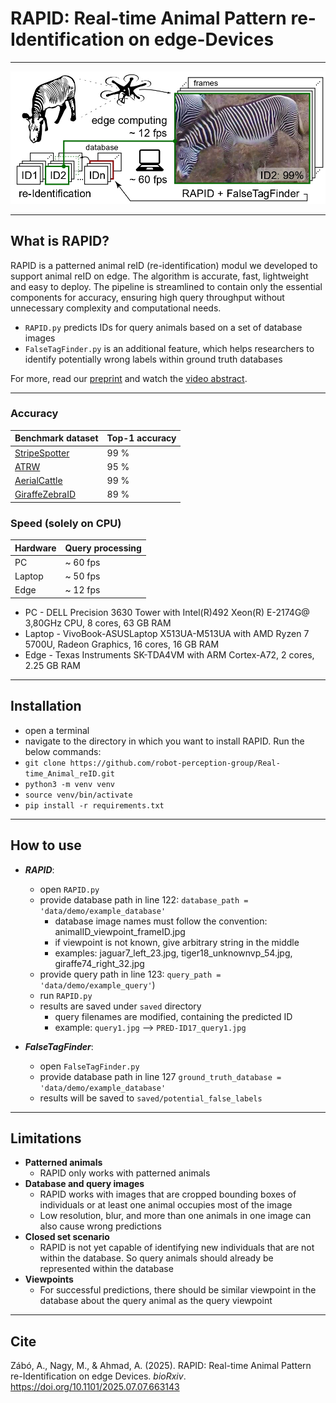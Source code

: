 # RAPID: Real-time Animal Pattern re-Identification on edge-Devices

---

![Concept_image](data/overview.jpg)

---
## What is RAPID?
RAPID is a patterned animal reID (re-identification) modul we developed to support animal reID on edge.
The algorithm is accurate, fast, lightweight and easy to deploy.
The pipeline is streamlined to contain only the essential components for accuracy, ensuring high query throughput without unnecessary complexity and computational needs.

- `RAPID.py` predicts IDs for query animals based on a set of database images
- `FalseTagFinder.py` is an additional feature, which helps researchers to identify potentially wrong labels within ground truth databases

For more, read our [preprint](https://doi.org/10.1101/2025.07.07.663143) and watch the [video abstract](https://youtu.be/xGas3IlLrVo).

---
### Accuracy

| Benchmark dataset                                                                                                                      | Top-1 accuracy |
|----------------------------------------------------------------------------------------------------------------------------------------|----------------|
| [StripeSpotter](https://dl.acm.org/doi/abs/10.1145/1991996.1992002)                                                                    | 99 %           |
| [ATRW](https://arxiv.org/abs/1906.05586)                                                                                               | 95 %           |
| [AerialCattle](https://openaccess.thecvf.com/content_ICCV_2017_workshops/w41/html/Andrew_Visual_Localisation_and_ICCV_2017_paper.html) | 99 %           |
| [GiraffeZebraID](https://aaai.org/papers/15245-15245-animal-population-censusing-at-scale-with-citizen-science-and-photographic-identification/)                                                                                                                       | 89 %           |


### Speed (solely on CPU)
| Hardware       | Query processing |
|----------------|------------------|
| PC             | ~ 60 fps         |
| Laptop         | ~ 50 fps         |
| Edge           | ~ 12 fps         |
- PC - DELL Precision 3630 Tower with Intel(R)492 Xeon(R) E-2174G@ 3,80GHz CPU, 8 cores, 63 GB RAM
- Laptop - VivoBook-ASUSLaptop X513UA-M513UA with AMD Ryzen 7 5700U, Radeon Graphics, 16 cores, 16 GB RAM
- Edge - Texas Instruments SK-TDA4VM with ARM Cortex-A72, 2 cores, 2.25 GB RAM
---
## Installation
- open a terminal
- navigate to the directory in which you want to install RAPID. Run the below commands:
- `git clone https://github.com/robot-perception-group/Real-time_Animal_reID.git`
- `python3 -m venv venv`
- `source venv/bin/activate`
- `pip install -r requirements.txt`
---
## How to use
- **_RAPID_**:
  - open `RAPID.py`
  - provide database path in line 122: `database_path = 'data/demo/example_database'`
    - database image names must follow the convention: animalID_viewpoint_frameID.jpg
    - if viewpoint is not known, give arbitrary string in the middle
    - examples: jaguar7_left_23.jpg, tiger18_unknownvp_54.jpg, giraffe74_right_32.jpg
  - provide query path in line 123: `query_path = 'data/demo/example_query'`)
  - run `RAPID.py`
  - results are saved under `saved` directory
    - query filenames are modified, containing the predicted ID
    - example: `query1.jpg` --> `PRED-ID17_query1.jpg`


- **_FalseTagFinder_**:
  - open `FalseTagFinder.py`
  - provide database path in line 127 `ground_truth_database = 'data/demo/example_database'` 
  - results will be saved to `saved/potential_false_labels` 

---
## Limitations
- **Patterned animals**
  - RAPID only works with patterned animals
- **Database and query images**
  - RAPID works with images that are cropped bounding boxes of
  individuals or at least one animal occupies most of the image
  - Low resolution, blur, and more than one animals in one image can also cause wrong predictions
- **Closed set scenario**
  - RAPID is not yet capable of identifying new individuals that are not within the database. So query animals should already be represented within the database
- **Viewpoints**
  - For successful predictions, there should be similar viewpoint in the database about the query animal as the query viewpoint 
---
## Cite
Zábó, A., Nagy, M., & Ahmad, A. (2025). RAPID: Real-time Animal Pattern re-Identification on edge Devices. *bioRxiv*. https://doi.org/10.1101/2025.07.07.663143

